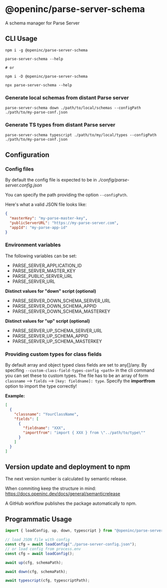 # @openinc/parse-server-schema

A schema manager for Parse Server

## CLI Usage

```
npm i -g @openinc/parse-server-schema

parse-server-schema --help

# or

npm i -D @openinc/parse-server-schema

npx parse-server-schema --help
```

### Generate local schemas from distant Parse server

```
parse-server-schema down ./path/to/local/schemas --configPath ./path/to/my-parse-conf.json
```

### Generate TS types from distant Parse server

```
parse-server-schema typescript ./path/to/my/local/types --configPath ./path/to/my-parse-conf.json
```

## Configuration

### Config files

By default the config file is expected to be in _./config/parse-server.config.json_

You can specify the path providing the option `--configPath`.

Here's what a valid JSON file looks like:

```JSON
{
  "masterKey": "my-parse-master-key",
  "publicServerURL": "https://my-parse-server.com",
  "appId": "my-parse-app-id"
}
```

### Environment variables

The following variables can be set:

- PARSE_SERVER_APPLICATION_ID
- PARSE_SERVER_MASTER_KEY
- PARSE_PUBLIC_SERVER_URL
- PARSE_SERVER_URL

**Distinct values for "down" script (optional)**

- PARSE_SERVER_DOWN_SCHEMA_SERVER_URL
- PARSE_SERVER_DOWN_SCHEMA_APPID
- PARSE_SERVER_DOWN_SCHEMA_MASTERKEY

**Distinct values for "up" script (optional)**

- PARSE_SERVER_UP_SCHEMA_SERVER_URL
- PARSE_SERVER_UP_SCHEMA_APPID
- PARSE_SERVER_UP_SCHEMA_MASTERKEY

### Providing custom types for class fields

By default array and object typed class fields are set to any[]/any. By specifing `--custom-class-field-types-config <path>` in the cli command you can set these to custom types.
The file has to be an array of form `classname` --> `fields` --> `[key: fieldname]: type`. Specify the **importfrom** option to import the type correctly!

**Example:**

```json
[
  {
    "classname": "YourClassName",
    "fields": [
      {
        "fieldname": "XXX",
        "importfrom": "import { XXX } from \"../path/to/type\""
      }
    ]
  }
]
```

## Version update and deployment to npm

The next version number is calculated by semantic release.

When commiting keep the structure in mind: https://docs.openinc.dev/docs/general/semanticrelease

A GitHub workflow publishes the package automatically to npm.

## Programmatic Usage

```ts
import { loadConfig, up, down, typescript } from "@openinc/parse-server-schema";

// load JSON file with config
const cfg = await loadConfig("./parse-server-config.json");
// or load config from process.env
const cfg = await loadConfig();

await up(cfg, schemaPath);

await down(cfg, schemaPath);

await typescript(cfg, typescriptPath);
```
